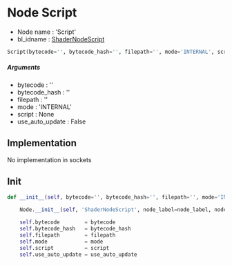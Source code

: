 # Node Script

- Node name : 'Script'
- bl_idname : [ShaderNodeScript](https://docs.blender.org/api/current/bpy.types.ShaderNodeScript.html)


``` python
Script(bytecode='', bytecode_hash='', filepath='', mode='INTERNAL', script=None, use_auto_update=False, node_label=None, node_color=None, **kwargs)
```
##### Arguments

- bytecode : ''
- bytecode_hash : ''
- filepath : ''
- mode : 'INTERNAL'
- script : None
- use_auto_update : False

## Implementation

No implementation in sockets

## Init

``` python
def __init__(self, bytecode='', bytecode_hash='', filepath='', mode='INTERNAL', script=None, use_auto_update=False, node_label=None, node_color=None, **kwargs):

    Node.__init__(self, 'ShaderNodeScript', node_label=node_label, node_color=node_color, **kwargs)

    self.bytecode        = bytecode
    self.bytecode_hash   = bytecode_hash
    self.filepath        = filepath
    self.mode            = mode
    self.script          = script
    self.use_auto_update = use_auto_update
```
